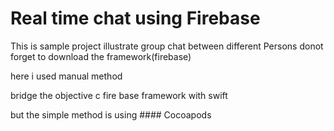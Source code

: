 # Real time chat using Firebase

This is sample project illustrate group chat between different Persons
donot forget to download the framework(firebase)

here i used manual method 

bridge the objective c fire base framework with swift

but the simple method is using #### Cocoapods

